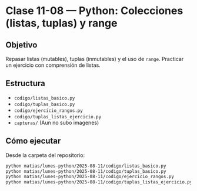 # Clase 11-08 — Python: Colecciones (listas, tuplas) y range

## Objetivo
Repasar listas (mutables), tuplas (inmutables) y el uso de `range`. Practicar un ejercicio con comprensión de listas.

## Estructura
- `codigo/listas_basico.py`
- `codigo/tuplas_basico.py`
- `codigo/ejercicio_rangos.py`
- `codigo/tuplas_listas_ejercicio.py`
- `capturas/` (Aun no subo imagenes)

## Cómo ejecutar
Desde la carpeta del repositorio:

```bash
python matias/lunes-python/2025-08-11/codigo/listas_basico.py
python matias/lunes-python/2025-08-11/codigo/tuplas_basico.py
python matias/lunes-python/2025-08-11/codigo/ejercicio_rangos.py
python matias/lunes-python/2025-08-11/codigo/tuplas_listas_ejercicio.py
